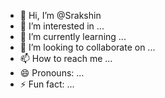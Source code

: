 - 👋 Hi, I’m @Srakshin
- 👀 I’m interested in ...
- 🌱 I’m currently learning ...
- 💞️ I’m looking to collaborate on ...
- 📫 How to reach me ...
- 😄 Pronouns: ...
- ⚡ Fun fact: ...

<!---
Srakshin/Srakshin is a ✨ special ✨ repository because its `README.md` (this file) appears on your GitHub profile.
You can click the Preview link to take a look at your changes.
--->
